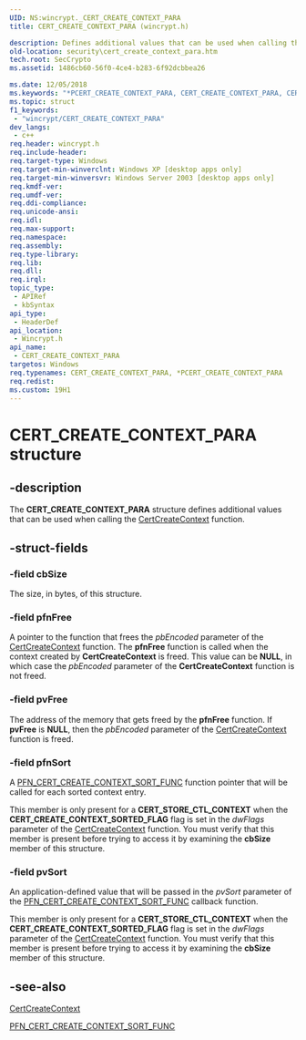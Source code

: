 ```yaml
---
UID: NS:wincrypt._CERT_CREATE_CONTEXT_PARA
title: CERT_CREATE_CONTEXT_PARA (wincrypt.h)

description: Defines additional values that can be used when calling the CertCreateContext function.
old-location: security\cert_create_context_para.htm
tech.root: SecCrypto
ms.assetid: 1486cb60-56f0-4ce4-b283-6f92dcbbea26

ms.date: 12/05/2018
ms.keywords: "*PCERT_CREATE_CONTEXT_PARA, CERT_CREATE_CONTEXT_PARA, CERT_CREATE_CONTEXT_PARA structure [Security], security.cert_create_context_para, wincrypt/CERT_CREATE_CONTEXT_PARA"
ms.topic: struct
f1_keywords: 
 - "wincrypt/CERT_CREATE_CONTEXT_PARA"
dev_langs:
 - c++
req.header: wincrypt.h
req.include-header: 
req.target-type: Windows
req.target-min-winverclnt: Windows XP [desktop apps only]
req.target-min-winversvr: Windows Server 2003 [desktop apps only]
req.kmdf-ver: 
req.umdf-ver: 
req.ddi-compliance: 
req.unicode-ansi: 
req.idl: 
req.max-support: 
req.namespace: 
req.assembly: 
req.type-library: 
req.lib: 
req.dll: 
req.irql: 
topic_type:
 - APIRef
 - kbSyntax
api_type:
 - HeaderDef
api_location:
 - Wincrypt.h
api_name:
 - CERT_CREATE_CONTEXT_PARA
targetos: Windows
req.typenames: CERT_CREATE_CONTEXT_PARA, *PCERT_CREATE_CONTEXT_PARA
req.redist: 
ms.custom: 19H1
---
```


# CERT_CREATE_CONTEXT_PARA structure


## -description


The <b>CERT_CREATE_CONTEXT_PARA</b> structure defines additional values that can be used when calling the <a href="https://docs.microsoft.com/windows/desktop/api/wincrypt/nf-wincrypt-certcreatecontext">CertCreateContext</a> function.


## -struct-fields




### -field cbSize

The size, in bytes, of this structure.


### -field pfnFree

A pointer to the function that  frees the <i>pbEncoded</i> parameter of the <a href="https://docs.microsoft.com/windows/desktop/api/wincrypt/nf-wincrypt-certcreatecontext">CertCreateContext</a> function. The  <b>pfnFree</b> function is called when the context created by  <b>CertCreateContext</b> is freed. This value can be <b>NULL</b>, in which case the <i>pbEncoded</i> parameter of the <b>CertCreateContext</b> function is not freed.


### -field pvFree

The address of the memory that gets freed by the <b>pfnFree</b> function. If <b>pvFree</b> is <b>NULL</b>, then the <i>pbEncoded</i> parameter of the <a href="https://docs.microsoft.com/windows/desktop/api/wincrypt/nf-wincrypt-certcreatecontext">CertCreateContext</a> function is freed.


### -field pfnSort

A <a href="https://docs.microsoft.com/windows/desktop/api/wincrypt/nc-wincrypt-pfn_cert_create_context_sort_func">PFN_CERT_CREATE_CONTEXT_SORT_FUNC</a> function pointer that will be called for each sorted context entry.

This member is only present for a <b>CERT_STORE_CTL_CONTEXT</b> when the <b>CERT_CREATE_CONTEXT_SORTED_FLAG</b> flag is set in the <i>dwFlags</i> parameter of the <a href="https://docs.microsoft.com/windows/desktop/api/wincrypt/nf-wincrypt-certcreatecontext">CertCreateContext</a> function. You must verify that this member is present before trying to access it by examining the <b>cbSize</b> member of this structure.


### -field pvSort

An application-defined value that will be passed in the <i>pvSort</i> parameter of the <a href="https://docs.microsoft.com/windows/desktop/api/wincrypt/nc-wincrypt-pfn_cert_create_context_sort_func">PFN_CERT_CREATE_CONTEXT_SORT_FUNC</a> callback function.

This member is only present for a <b>CERT_STORE_CTL_CONTEXT</b> when the <b>CERT_CREATE_CONTEXT_SORTED_FLAG</b> flag is set in the <i>dwFlags</i> parameter of the <a href="https://docs.microsoft.com/windows/desktop/api/wincrypt/nf-wincrypt-certcreatecontext">CertCreateContext</a> function. You must verify that this member is present before trying to access it by examining the <b>cbSize</b> member of this structure.


## -see-also




<a href="https://docs.microsoft.com/windows/desktop/api/wincrypt/nf-wincrypt-certcreatecontext">CertCreateContext</a>



<a href="https://docs.microsoft.com/windows/desktop/api/wincrypt/nc-wincrypt-pfn_cert_create_context_sort_func">PFN_CERT_CREATE_CONTEXT_SORT_FUNC</a>
 

 

